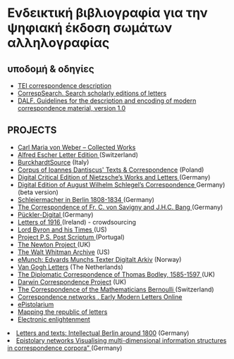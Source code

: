 # Ενδεικτική βιβλιογραφία για την ψηφιακή έκδοση σωμάτων αλληλογραφίας

## υποδομή & οδηγίες 
<ul>

<li>   <a href="http://www.tei-c.org/release/doc/tei-p5-doc/en/html/ref-correspDesc.html"> TEI correspondence description </a>  </li>

<li>  <a href= "http://correspsearch.bbaw.de/index.xql?l=en"> CorrespSearch. Search scholarly editions of letters </a></li>

<li><a href="http://ctb.kantl.be/project/dalf/dalfdoc/index.htm">DALF. Guidelines for the description and encoding of modern correspondence material, version 1.0 <a/></li>

</ul>

## PROJECTS
<ul>
<li><a href="http://www.weber-gesamtausgabe.de/en/Index"> Carl Maria von Weber – Collected Works </a></li>

<li>
<a href="http://www.briefedition.alfred-escher.ch">Alfred Escher Letter Edition </a>(Switzerland) </li>
<li>
<a href="www.burckhardtsource.org"> BurckhardtSource</a> (Italy) </li>


<li><a href="http://dantiscus.al.uw.edu.pl/">Corpus of Ioannes Dantiscus' Texts & Correspondence</a> (Poland) </li>


<li><a href="http://www.nietzschesource.org/">Digital Critical Edition of Nietzsche’s Works and Letters </a>(Germany)</li>


<li><a href="http://august-wilhelm-schlegel.de/ ">Digital Edition of August Wilhelm Schlegel’s Correspondence </a>Germany) </li>
(beta version)

<li><a href="http://www.bbaw.de/forschung/alphabetisch/schleiermacher_II/uebersicht" > Schleiermacher in Berlin 1808-1834  </a>(Germany)</li>


<li><a href="http://www.textgrid.de/community/savigny-bang/">The Correspondence of Fr. C. von Savigny and J.H.C. Bang  </a>(Germany)</li>


<li><a href="http://pueckler-digital.de">Pückler-Digital </a>(Germany) </li>


<li><a href="http://dh.tcd.ie/letters1916/ "> Letters of 1916 </a>(Ireland) - crowdsourcing </li> 


<li><a href="http://lordbyron.cath.lib.vt.edu/index.php" > Lord Byron and his Times  </a>(US) </li> 


<li><a href="http://ps.clul.ul.pt/"> Project P.S. Post Scriptum  </a>(Portugal) </li>



<li><a href="http://www.newtonproject.sussex.ac.uk"> The Newton Project </a>(UK) </li>


<li><a href="http://www.whitmanarchive.org/">The Walt Whitman Archive</a> (US) </li>


<li><a href="http://www.emunch.no">eMunch: Edvards Munchs Texter Digitalt Arkiv</a> (Norway) </li>


<li><a href="http://vangoghletters.org/vg/"> Van Gogh Letters</a> (The Netherlands)</li>


<li><a href="http://www.livesandletters.ac.uk/bodley/encoding.html">The Diplomatic Correspondence of Thomas Bodley, 1585-1597 </a>(UK) </li>


<li><a href="http://www.darwinproject.ac.uk">Darwin Correspondence Project</a> (UK) </li>


<li><a href="http://www.ub.unibas.ch/bernoulli/index.php/Briefinventar">The Correspondence of the Mathematicians Bernoulli </a>(Switzerland) </li>


<li><a href="http://emlo.bodleian.ox.ac.uk/">Correspondence networks . Early Modern Letters Online </a></li>

<li><a href="http://ckcc.huygens.knaw.nl/epistolarium/">ePistolarium</a></li>


<li><a href="http://republicofletters.stanford.edu/index.html">Mapping the republic of letters </a></li>


<li><a href="http://www.e-enlightenment.com/index.html">Electronic enlightenment </a></li>
</ul>


<li><a href="http://tei.ibi.hu-berlin.de/berliner-intellektuelle/?en">Letters and texts: Intellectual Berlin around 1800</a> (Germany)  </li>


<li><a href="www.exilnetz33.de">Epistolary networks Visualising multi-dimensional information structures in correspondence corpora” </a>(Germany)</li>

</ul>
